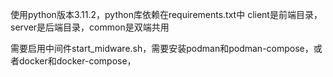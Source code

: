 使用python版本3.11.2，python库依赖在requirements.txt中
client是前端目录，server是后端目录，common是双端共用

需要启用中间件start_midware.sh，需要安装podman和podman-compose，或者docker和docker-compose，